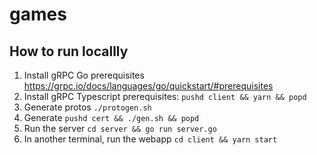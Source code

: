 # games

## How to run locallly

1. Install gRPC Go prerequisites https://grpc.io/docs/languages/go/quickstart/#prerequisites
1. Install gRPC Typescript prerequisites: `pushd client && yarn && popd`
1. Generate protos `./protogen.sh`
1. Generate  `pushd cert && ./gen.sh && popd`
1. Run the server `cd server && go run server.go`
1. In another terminal, run the webapp `cd client && yarn start`
